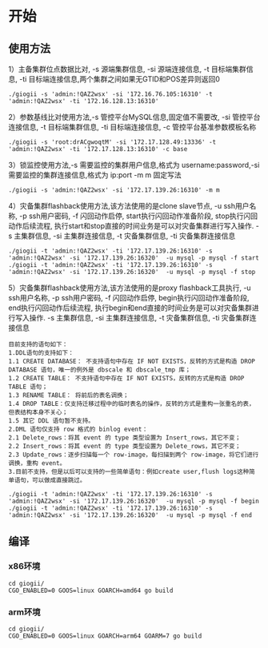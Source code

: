 # 开始

## 使用方法

1）主备集群位点数据比对, -s 源端集群信息, -si 源端连接信息, -t 目标端集群信息, -ti 目标端连接信息,两个集群之间如果无GTID和POS差异则返回0

```shell
./giogii -s 'admin:!QAZ2wsx' -si '172.16.76.105:16310' -t 'admin:!QAZ2wsx' -ti '172.16.128.13:16310'
```

2）参数基线比对使用方法,-s 管控平台MySQL信息,固定值不需要改, -si 管控平台连接信息, -t 目标端集群信息, -ti 目标端连接信息, -c 管控平台基准参数模板名称

```shell
./giogii -s 'root:drACgwoqtM' -si '172.17.128.49:13336' -t 'admin:!QAZ2wsx' -ti '172.17.128.13:16310' -c base
```

3）锁监控使用方法,-s 需要监控的集群用户信息,格式为 username:password,-si 需要监控的集群连接信息,格式为 ip:port -m m 固定写法

```shell
./giogii -s 'admin:!QAZ2wsx' -si '172.17.139.26:16310' -m m
```

4）灾备集群flashback使用方法,该方法使用的是clone slave节点, -u ssh用户名称, -p ssh用户密码, -f 闪回动作启停, start执行闪回动作准备阶段, stop执行闪回动作后续流程,
执行start和stop直接的时间业务是可以对灾备集群进行写入操作. -s 主集群信息, -si 主集群连接信息, -t 灾备集群信息, -ti 灾备集群连接信息

```shell
./giogii -t 'admin:!QAZ2wsx' -ti '172.17.139.26:16310' -s 'admin:!QAZ2wsx' -si '172.17.139.26:16320'  -u mysql -p mysql -f start
./giogii -t 'admin:!QAZ2wsx' -ti '172.17.139.26:16310' -s 'admin:!QAZ2wsx' -si '172.17.139.26:16320'  -u mysql -p mysql -f stop
```

5）灾备集群flashback使用方法,该方法使用的是proxy flashback工具执行, -u ssh用户名称, -p ssh用户密码, -f 闪回动作启停, begin执行闪回动作准备阶段, end执行闪回动作后续流程,
执行begin和end直接的时间业务是可以对灾备集群进行写入操作. -s 主集群信息, -si 主集群连接信息, -t 灾备集群信息, -ti 灾备集群连接信息

```text
目前支持的语句如下：
1.DDL语句的支持如下：
1.1 CREATE DATABASE： 不支持语句中存在 IF NOT EXISTS，反转的方式是构造 DROP DATABASE 语句，唯一的例外是 dbscale 和 dbscale_tmp 库；
1.2 CREATE TABLE： 不支持语句中存在 IF NOT EXISTS，反转的方式是构造 DROP TABLE 语句；
1.3 RENAME TABLE： 将前后的表名调换；
1.4 DROP TABLE：仅支持迁移过程中的临时表名的操作，反转的方式是重构一张重名的表，但表结构本身不关心；
1.5 其它 DDL 语句暂不支持。
2.DML 语句仅支持 row 格式的 binlog event：
2.1 Delete_rows：将其 event 的 type 类型设置为 Insert_rows，其它不变；
2.2 Insert_rows：将其 event 的 type 类型设置为 Delete_rows，其它不变；
2.3 Update_rows：逐步扫描每一个 row-image，每扫描到两个 row-image，将它们进行调换，重构 event。
3.目前不支持，但是以后可以支持的一些简单语句：例如create user,flush logs这种简单语句，可以做成直接跳过。
```

```shell
./giogii -t 'admin:!QAZ2wsx' -ti '172.17.139.26:16310' -s 'admin:!QAZ2wsx' -si '172.17.139.26:16320'  -u mysql -p mysql -f begin
./giogii -t 'admin:!QAZ2wsx' -ti '172.17.139.26:16310' -s 'admin:!QAZ2wsx' -si '172.17.139.26:16320'  -u mysql -p mysql -f end
```

## 编译

### x86环境

```shell
cd giogii/
CGO_ENABLED=0 GOOS=linux GOARCH=amd64 go build
```

### arm环境

```shell
cd giogii/
CGO_ENABLED=0 GOOS=linux GOARCH=arm64 GOARM=7 go build
```

